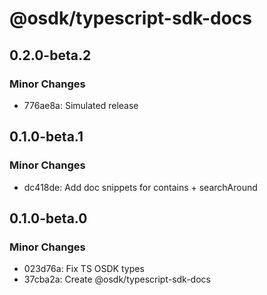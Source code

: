 # @osdk/typescript-sdk-docs

## 0.2.0-beta.2

### Minor Changes

- 776ae8a: Simulated release

## 0.1.0-beta.1

### Minor Changes

- dc418de: Add doc snippets for contains + searchAround

## 0.1.0-beta.0

### Minor Changes

- 023d76a: Fix TS OSDK types
- 37cba2a: Create @osdk/typescript-sdk-docs
